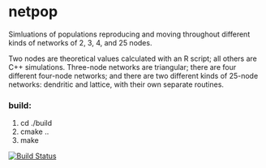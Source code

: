 # netpop
Simluations of populations reproducing and moving throughout different kinds of
networks of 2, 3, 4, and 25 nodes.

Two nodes are theoretical values calculated with an R script; all others are C++
simulations. Three-node networks are triangular; there are four different
four-node networks; and there are two different kinds of 25-node networks:
dendritic and lattice, with their own separate routines.

### build:
1. cd ./build  
2. cmake ..  
3. make


[![Build
Status](https://travis-ci.org/mpadge/netpop.svg?branch=master)](https://travis-ci.org/mpadge/netpop)
